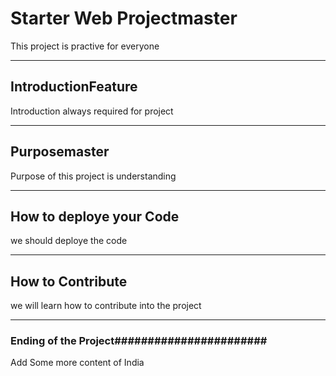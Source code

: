 # Starter Web Projectmaster
This project is practive for everyone
******************************************
## IntroductionFeature
Introduction always required for project
******************************************
## Purposemaster
Purpose of this project is understanding
******************************************
## How to deploye your Code
we should deploye the code
******************************************
## How to Contribute
 we will learn how to contribute into the project
 ******************************************
 
### Ending of the Project#######################


Add Some more content of India
